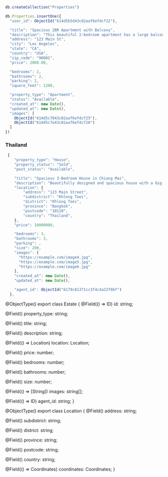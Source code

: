```js
db.createCollection("Properties")

db.Properties.insertOne({
  "user_id": ObjectId("614d5b5d43c02aaf6efdcf22"),

  "title": "Spacious 2BR Apartment with Balcony",
  "description": "This beautiful 2-bedroom apartment has a large balcony with stunning views of the city. The bedrooms are spacious and the living area is perfect for entertaining guests. The building has a pool and gym for residents to use.",
  "address": "123 Main St",
  "city": "Los Angeles",
  "state": "CA",
  "country": "USA",
  "zip_code": "90001",
  "price": 2000.00,

  "bedrooms": 2,
  "bathrooms": 2,
  "parking": 2,
  "square_feet": 1200,

  "property_type": "Apartment",
  "status": "Available",
  "created_at": new Date(),
  "updated_at": new Date(),
  "images": [
    ObjectId("614d5c7043c02aaf6efdcf25"),
    ObjectId("614d5c7e43c02aaf6efdcf26")
  ]
})
```

### Thailand

```js
 {
    "property_type": "House",
    "property_status": "Sold",
    "post_status": "Available",

    "title": "Spacious 3-Bedroom House in Chiang Mai",
    "description": "Beautifully designed and spacious house with a big yard and outdoor pool. Perfect for families or those who love to entertain guests.",
    "location": {
        "address": "123 Main Street",
        "subdistrict": "Khlong Toei",
        "district": "Khlong Toei",
        "province": "Bangkok",
        "postcode": "10110",
        "country": "Thailand",
    },
    "price": 10000000,

    "bedrooms": 3,
    "bathrooms": 3,
    "parking": ,
    "size": 200,
    "images": [
      "https://example.com/image4.jpg",
      "https://example.com/image5.jpg",
      "https://example.com/image6.jpg"
    ],
    "created_at": new Date(),
    "updated_at": new Date(),

    "agent_id": ObjectId("6179c81371cc3f4c4a22f0bf")
  },
```

@ObjectType()
export class Estate {
  @Field(() => ID)
  id: string;

  @Field()
  property_type: string;

  @Field()
  title: string;

  @Field()
  description: string;

  @Field(() => Location)
  location: Location;

  @Field()
  price: number;

  @Field()
  bedrooms: number;

  @Field()
  bathrooms: number;

  @Field()
  size: number;

  @Field(() => [String])
  images: string[];

  @Field(() => ID)
  agent_id: string;
}

@ObjectType()
export class Location {
  @Field()
  address: string;

  @Field()
  subdistrict: string;

  @Field()
  district: string;

  @Field()
  province: string;

  @Field()
  postcode: string;

  @Field()
  country: string;

  @Field(() => Coordinates)
  coordinates: Coordinates;
}